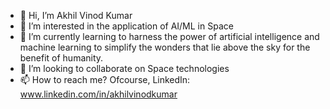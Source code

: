 - 👋 Hi, I’m Akhil Vinod Kumar
- 👀 I’m interested in the application of AI/ML in Space
- 🌱 I’m currently learning to harness the power of artificial intelligence and machine learning to simplify the wonders that lie above the sky for the benefit of humanity.
- 💞️ I’m looking to collaborate on Space technologies
- 📫 How to reach me? Ofcourse, LinkedIn: www.linkedin.com/in/akhilvinodkumar

<!---
akhilvinodkumar03/akhilvinodkumar03 is a ✨ special ✨ repository because its `README.md` (this file) appears on your GitHub profile.
You can click the Preview link to take a look at your changes.
--->
